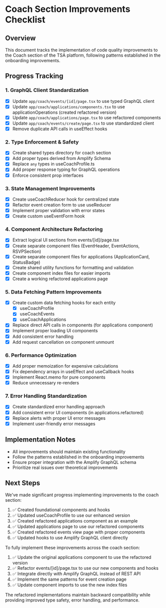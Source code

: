 # Coach Section Improvements Checklist

## Overview

This document tracks the implementation of code quality improvements to the Coach section of the TSA platform, following patterns established in the onboarding improvements.

## Progress Tracking

### 1. GraphQL Client Standardization

- [x] Update `app/coach/events/[id]/page.tsx` to use typed GraphQL client
- [x] Update `app/coach/applications/components.tsx` to use applicationOperations (created refactored version)
- [x] Update `app/coach/applications/page.tsx` to use refactored components
- [x] Update `app/coach/events/create/page.tsx` to use standardized client
- [x] Remove duplicate API calls in useEffect hooks

### 2. Type Enforcement & Safety

- [x] Create shared types directory for coach section
- [x] Add proper types derived from Amplify Schema
- [x] Replace `any` types in useCoachProfile.ts
- [x] Add proper response typing for GraphQL operations
- [x] Enforce consistent prop interfaces

### 3. State Management Improvements

- [x] Create useCoachReducer hook for centralized state
- [x] Refactor event creation form to use useReducer
- [x] Implement proper validation with error states
- [x] Create custom useEventForm hook

### 4. Component Architecture Refactoring

- [x] Extract logical UI sections from events/[id]/page.tsx
- [x] Create separate component files (EventHeader, EventActions, RSVPSection)
- [x] Create separate component files for applications (ApplicationCard, StatusBadge)
- [x] Create shared utility functions for formatting and validation
- [x] Create component index files for easier imports
- [x] Create a working refactored applications page

### 5. Data Fetching Pattern Improvements

- [x] Create custom data fetching hooks for each entity
  - [x] useCoachProfile
  - [x] useCoachEvents
  - [x] useCoachApplications
- [x] Replace direct API calls in components (for applications component)
- [x] Implement proper loading UI components
- [x] Add consistent error handling
- [x] Add request cancellation on component unmount

### 6. Performance Optimization

- [x] Add proper memoization for expensive calculations
- [x] Fix dependency arrays in useEffect and useCallback hooks
- [x] Implement React.memo for pure components
- [x] Reduce unnecessary re-renders

### 7. Error Handling Standardization

- [x] Create standardized error handling approach
- [x] Add consistent error UI components (in applications.refactored)
- [x] Replace alerts with proper UI error messages
- [x] Implement user-friendly error messages

## Implementation Notes

- All improvements should maintain existing functionality
- Follow the patterns established in the onboarding improvements
- Ensure proper integration with the Amplify GraphQL schema
- Prioritize real issues over theoretical improvements

## Next Steps

We've made significant progress implementing improvements to the coach section:

1. ✅ Created foundational components and hooks
2. ✅ Updated useCoachProfile to use our enhanced version
3. ✅ Created refactored applications component as an example
4. ✅ Updated applications page to use our refactored components
5. ✅ Created refactored events view page with proper components
6. ✅ Updated hooks to use Amplify GraphQL client directly

To fully implement these improvements across the coach section:

1. ✅ Update the original applications component to use the refactored version
2. ✅ Refactor events/[id]/page.tsx to use our new components and hooks
3. ✅ Integrate directly with Amplify GraphQL instead of REST API
4. ✅ Implement the same patterns for event creation page
5. ✅ Update component imports to use the new index files

The refactored implementations maintain backward compatibility while providing improved type safety, error handling, and performance.
